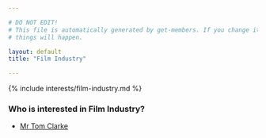 ```yaml
---

# DO NOT EDIT!
# This file is automatically generated by get-members. If you change it, bad
# things will happen.

layout: default
title: "Film Industry"

---
```


{% include interests/film-industry.md %}

### Who is interested in Film Industry?


* [Mr Tom Clarke](/members/mr-tom-clarke.html)
